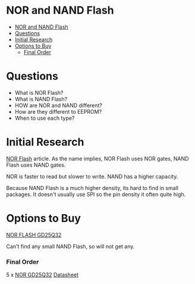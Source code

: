 # NOR and NAND Flash

- [NOR and NAND Flash](#nor-and-nand-flash)
- [Questions](#questions)
- [Initial Research](#initial-research)
- [Options to Buy](#options-to-buy)
    - [Final Order](#final-order)


# Questions
- What is NOR Flash?
- What is NAND Flash?
- HOW are NOR and NAND different?
- How are they different to EEPROM?
- When to use each type?

# Initial Research

[NOR Flash](https://www.techtarget.com/searchstorage/definition/NOR-flash-memory) article.
As the name implies, NOR Flash uses NOR gates, NAND Flash uses NAND gates.

NOR is faster to read but slower to write. NAND has a higher capacity. 

Because NAND Flash is a much higher density, its hard to find in small packages. It doesn't usually use SPI so the pin density it often quite high.

# Options to Buy
[NOR FLASH GD25Q32](https://www.aliexpress.com/w/wholesale-GD25Q32.html?g=y&SearchText=GD25Q32&selectedSwitches=filterCode%3Achoice_atm)

Can't find any small NAND Flash, so will not get any.

### Final Order

5 x [NOR GD25Q32](https://www.aliexpress.com/item/1005006116731971.html) [Datasheet](https://www.micros.com.pl/mediaserver/PEF25q32bsig_0001.pdf)
